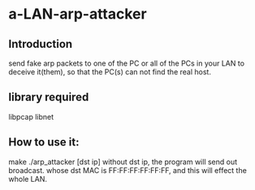 # a-LAN-arp-attacker
## Introduction

send fake arp packets to one of the PC or all of the PCs in your LAN to deceive it(them), so that the PC(s) can not find the real host.

## library required

libpcap
libnet

## How to use it:

make
./arp_attacker [dst ip]
without dst ip, the program will send out broadcast. whose dst MAC is FF:FF:FF:FF:FF:FF, and this will effect the whole LAN.
